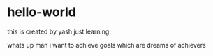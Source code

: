 # hello-world
this is created by yash
just learning

whats up man i want to achieve goals which are dreams of achievers
